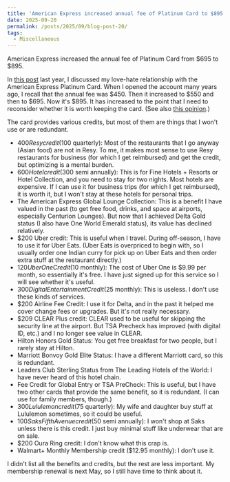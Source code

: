 ```yaml
---
title: 'American Express increased annual fee of Platinum Card to $895'
date: 2025-09-20
permalink: /posts/2025/09/blog-post-20/
tags:
  - Miscellaneous
---
```


American Express increased the annual fee of Platinum Card from $695 to $895.

In [this post](https://alexisakira.github.io/posts/2024/12/blog-post-25/) last year, I discussed my love-hate relationship with the American Express Platinum Card. When I opened the account many years ago, I recall that the annual fee was $450. Then it increased to $550 and then to $695. Now it's $895. It has increased to the point that I need to reconsider whether it is worth keeping the card. (See also [this opinion](https://www.nerdwallet.com/article/travel/dear-amex-platinum-we-need-to-talk).)

The card provides various credits, but most of them are things that I won't use or are redundant.

- $400 Resy credit ($100 quarterly): Most of the restaurants that I go anyway (Asian food) are not in Resy. To me, it makes most sense to use Resy restaurants for business (for which I get reimbursed) and get the credit, but optimizing is a mental burden.
- $600 Hotel credit ($300 semi annually): This is for Fine Hotels + Resorts or Hotel Collection, and you need to stay for two nights. Most hotels are expensive. If I can use it for business trips (for which I get reimbursed), it is worth it, but I won't stay at these hotels for personal trips.
- The American Express Global Lounge Collection: This is a benefit I have valued in the past (to get free food, drinks, and space at airports, especially Centurion Lounges). But now that I achieved Delta Gold status (I also have One World Emerald status), its value has declined relatively.
- $200 Uber credit: This is useful when I travel. During off-season, I have to use it for Uber Eats. (Uber Eats is overpriced to begin with, so I usually order one Indian curry for pick up on Uber Eats and then order extra stuff at the restaurant directly.)
- $120 Uber One Credit ($10 monthly): The cost of Uber One is $9.99 per month, so essentially it's free. I have just signed up for this service so I will see whether it's useful.
- $300 Digital Entertainment Credit ($25 monthly): This is useless. I don't use these kinds of services.
- $200 Airline Fee Credit: I use it for Delta, and in the past it helped me cover change fees or upgrades. But it's not really necessary.
- $209 CLEAR Plus credit: CLEAR used to be useful for skipping the security line at the airport. But TSA Precheck has improved (with digital ID, etc.) and I no longer see value in CLEAR.
- Hilton Honors Gold Status: You get free breakfast for two people, but I rarely stay at Hilton.
- Marriott Bonvoy Gold Elite Status: I have a different Marriott card, so this is redundant.
- Leaders Club Sterling Status from The Leading Hotels of the World: I have never heard of this hotel chain.
- Fee Credit for Global Entry or TSA PreCheck: This is useful, but I have two other cards that provide the same benefit, so it is redundant. (I can use for family members, though.)
- $300 Lululemon credit ($75 quarterly): My wife and daughter buy stuff at Lululemon sometimes, so it could be useful.
- $100 Saks Fifth Avenue credit ($50 semi annually): I won't shop at Saks unless there is this credit. I just buy minimal stuff like underwear that are on sale.
- $200 Oura Ring credit: I don't know what this crap is.
- Walmart+ Monthly Membership credit ($12.95 monthly): I don't use it.

I didn't list all the benefits and credits, but the rest are less important. My membership renewal is next May, so I still have time to think about it.